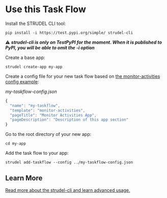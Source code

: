 # Use this Task Flow

Install the STRUDEL CLI tool:

```
pip install -i https://test.pypi.org/simple/ strudel-cli
```
:warning: ***strudel-cli is only on TestPyPI for the moment. When it is published to PyPI, you will be able to omit the -i option***

Create a base app:

```
strudel create-app my-app
```

Create a config file for your new task flow based on [the monitor-activities config example](https://github.com/strudel-science/strudel-kit/blob/main/strudel-cli/CONFIGS.md#monitor-activities):

_my-taskflow-config.json_
```js
{
  "name": "my-taskflow",
  "template": "monitor-activities",
  "pageTitle": "Monitor Activities App",
  "pageDescription": "Description of this app section"
}
```

Go to the root directory of your new app:

```
cd my-app
```

Add the task flow to your app:

```
strudel add-taskflow --config ../my-taskflow-config.json
```

## Learn More

[Read more about the strudel-cli and learn advanced usage.](https://github.com/strudel-science/strudel-kit/tree/main/strudel-cli)
